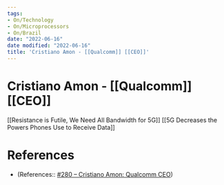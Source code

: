 ```yaml
---
tags:
- On/Technology
- On/Microprocessors
- On/Brazil
date: "2022-06-16"
date modified: "2022-06-16"
title: 'Cristiano Amon - [[Qualcomm]] [[CEO]]'
---
```


# Cristiano Amon - [[Qualcomm]] [[CEO]]
[[Resistance is Futile, We Need All Bandwidth for 5G]]
[[5G Decreases the Powers Phones Use to Receive Data]]

# References
- (References:: [#280 – Cristiano Amon: Qualcomm CEO](https://pca.st/51uv9ph3))
